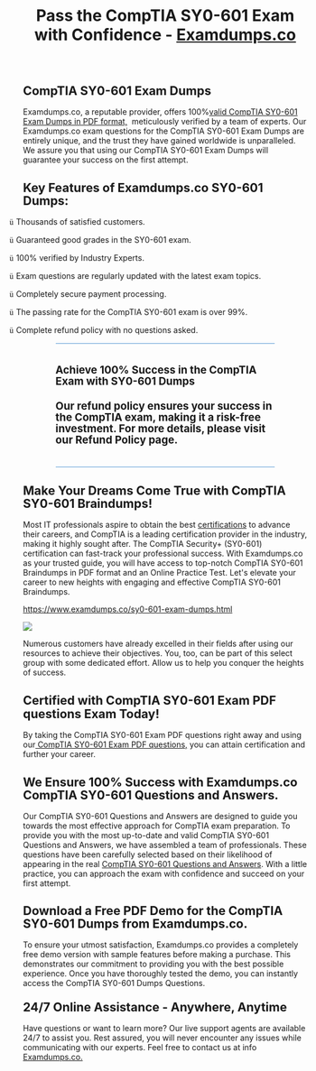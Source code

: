 <h1 class="MsoTitle" style="text-align: center;" align="center">Pass the CompTIA SY0-601 Exam with Confidence - <a href="https://www.examdumps.co/">Examdumps.co</a></h1><p class="MsoNormal"><strong style="mso-bidi-font-weight: normal;"><span style="font-size: 16.0pt; mso-bidi-font-size: 11.0pt; line-height: 107%;">&nbsp;</span></strong></p><h2 class="MsoNormal"><strong style="mso-bidi-font-weight: normal;"><span style="font-size: 16.0pt; mso-bidi-font-size: 11.0pt; line-height: 107%;">CompTIA SY0-601 Exam Dumps</span></strong></h2><p class="MsoNormal">Examdumps.co, a reputable provider, offers 100%<a href="https://www.examdumps.co/comptia-exam-dumps.html">valid CompTIA SY0-601 Exam Dumps in PDF format,</a>&nbsp; meticulously verified by a team of experts. Our Examdumps.co exam questions for the CompTIA SY0-601 Exam Dumps are entirely unique, and the trust they have gained worldwide is unparalleled. We assure you that using our CompTIA SY0-601 Exam Dumps will guarantee your success on the first attempt.</p><h2 class="MsoNormal"><strong style="mso-bidi-font-weight: normal;"><span style="font-size: 16.0pt; mso-bidi-font-size: 11.0pt; line-height: 107%;">Key Features of Examdumps.co SY0-601 Dumps:</span></strong></h2><p class="MsoListParagraphCxSpFirst" style="text-indent: -.25in; mso-list: l0 level1 lfo1;"><!-- [if !supportLists]--><span style="font-family: Wingdings; mso-fareast-font-family: Wingdings; mso-bidi-font-family: Wingdings;"><span style="mso-list: Ignore;">&uuml;<span style="font: 7.0pt 'Times New Roman';">&nbsp; </span></span></span><!--[endif]-->Thousands of satisfied customers.</p><p class="MsoListParagraphCxSpMiddle" style="text-indent: -.25in; mso-list: l0 level1 lfo1;"><!-- [if !supportLists]--><span style="font-family: Wingdings; mso-fareast-font-family: Wingdings; mso-bidi-font-family: Wingdings;"><span style="mso-list: Ignore;">&uuml;<span style="font: 7.0pt 'Times New Roman';">&nbsp; </span></span></span><!--[endif]-->Guaranteed good grades in the SY0-601 exam.</p><p class="MsoListParagraphCxSpMiddle" style="text-indent: -.25in; mso-list: l0 level1 lfo1;"><!-- [if !supportLists]--><span style="font-family: Wingdings; mso-fareast-font-family: Wingdings; mso-bidi-font-family: Wingdings;"><span style="mso-list: Ignore;">&uuml;<span style="font: 7.0pt 'Times New Roman';">&nbsp; </span></span></span><!--[endif]-->100% verified by Industry Experts.</p><p class="MsoListParagraphCxSpMiddle" style="text-indent: -.25in; mso-list: l0 level1 lfo1;"><!-- [if !supportLists]--><span style="font-family: Wingdings; mso-fareast-font-family: Wingdings; mso-bidi-font-family: Wingdings;"><span style="mso-list: Ignore;">&uuml;<span style="font: 7.0pt 'Times New Roman';">&nbsp; </span></span></span><!--[endif]-->Exam questions are regularly updated with the latest exam topics.</p><p class="MsoListParagraphCxSpMiddle" style="text-indent: -.25in; mso-list: l0 level1 lfo1;"><!-- [if !supportLists]--><span style="font-family: Wingdings; mso-fareast-font-family: Wingdings; mso-bidi-font-family: Wingdings;"><span style="mso-list: Ignore;">&uuml;<span style="font: 7.0pt 'Times New Roman';">&nbsp; </span></span></span><!--[endif]-->Completely secure payment processing.</p><p class="MsoListParagraphCxSpMiddle" style="text-indent: -.25in; mso-list: l0 level1 lfo1;"><!-- [if !supportLists]--><span style="font-family: Wingdings; mso-fareast-font-family: Wingdings; mso-bidi-font-family: Wingdings;"><span style="mso-list: Ignore;">&uuml;<span style="font: 7.0pt 'Times New Roman';">&nbsp; </span></span></span><!--[endif]-->The passing rate for the CompTIA SY0-601 exam is over 99%.</p><p class="MsoListParagraphCxSpLast" style="text-indent: -.25in; mso-list: l0 level1 lfo1;"><!-- [if !supportLists]--><span style="font-family: Wingdings; mso-fareast-font-family: Wingdings; mso-bidi-font-family: Wingdings;"><span style="mso-list: Ignore;">&uuml;<span style="font: 7.0pt 'Times New Roman';">&nbsp; </span></span></span><!--[endif]-->Complete refund policy with no questions asked.</p><div style="mso-element: para-border-div; border-top: solid #5B9BD5 1.0pt; mso-border-top-themecolor: accent1; border-left: none; border-bottom: solid #5B9BD5 1.0pt; mso-border-bottom-themecolor: accent1; border-right: none; mso-border-top-alt: solid #5B9BD5 .5pt; mso-border-bottom-alt: solid #5B9BD5 .5pt; padding: 10.0pt 0in 10.0pt 0in; margin-left: .6in; margin-right: .6in;"><h2 class="MsoIntenseQuote" style="margin: .25in 0in .25in 0in;"><span style="font-size: 14.0pt; mso-bidi-font-size: 11.0pt; line-height: 107%;">Achieve 100% Success in the CompTIA Exam with SY0-601 Dumps</span></h2><h3 class="MsoIntenseQuote" style="margin: .25in 0in .25in 0in;"><span style="font-size: 14.0pt; mso-bidi-font-size: 11.0pt; line-height: 107%;">Our refund policy ensures your success in the CompTIA exam, making it a risk-free investment. For more details, please visit our Refund Policy page.</span></h3></div><h2 class="MsoNormal"><strong style="mso-bidi-font-weight: normal;"><span style="font-size: 16.0pt; mso-bidi-font-size: 11.0pt; line-height: 107%;">Make Your Dreams Come True with CompTIA SY0-601 Braindumps!</span></strong></h2><p class="MsoNormal">Most IT professionals aspire to obtain the best <a href="https://www.examdumps.co/comptia-security-exam-dumps.html">certifications</a> to advance their careers, and CompTIA is a leading certification provider in the industry, making it highly sought after. The CompTIA Security+ (SY0-601) certification can fast-track your professional success. With Examdumps.co as your trusted guide, you will have access to top-notch CompTIA SY0-601 Braindumps in PDF format and an Online Practice Test. Let's elevate your career to new heights with engaging and effective CompTIA SY0-601 Braindumps.</p><p class="MsoNormal"><a href="https://www.examdumps.co/sy0-601-exam-dumps.html">https://www.examdumps.co/sy0-601-exam-dumps.html</a></p><p class="MsoNormal"><img src="https://www.examdumps.co//images/banners/big-sale-20-percent-discount-offer-examdumps.jpg"></p><p class="MsoNormal">Numerous customers have already excelled in their fields after using our resources to achieve their objectives. You, too, can be part of this select group with some dedicated effort. Allow us to help you conquer the heights of success.</p><h2 class="MsoNormal"><strong style="mso-bidi-font-weight: normal;"><span style="font-size: 16.0pt; mso-bidi-font-size: 11.0pt; line-height: 107%;">Certified with</span></strong> <strong style="mso-bidi-font-weight: normal;"><span style="font-size: 16.0pt; mso-bidi-font-size: 11.0pt; line-height: 107%;">CompTIA SY0-601 Exam PDF questions Exam Today!</span></strong></h2><p class="MsoNormal">By taking the CompTIA SY0-601 Exam PDF questions right away and using our<a href="https://www.examdumps.co/sy0-601-exam-dumps.html"> CompTIA SY0-601 Exam PDF questions,</a> you can attain certification and further your career.</p><h2 class="MsoNormal"><strong style="mso-bidi-font-weight: normal;"><span style="font-size: 16.0pt; mso-bidi-font-size: 11.0pt; line-height: 107%;">We Ensure 100% Success with Examdumps.co CompTIA SY0-601 Questions and Answers.</span></strong></h2><p class="MsoNormal">Our CompTIA SY0-601 Questions and Answers are designed to guide you towards the most effective approach for CompTIA exam preparation. To provide you with the most up-to-date and valid CompTIA SY0-601 Questions and Answers, we have assembled a team of professionals. These questions have been carefully selected based on their likelihood of appearing in the real <a href="https://www.examdumps.co/sy0-601-exam-dumps.html">CompTIA SY0-601 Questions and Answers</a>. With a little practice, you can approach the exam with confidence and succeed on your first attempt.<span style="mso-spacerun: yes;">&nbsp; </span></p><h2 class="MsoNormal"><strong style="mso-bidi-font-weight: normal;"><span style="font-size: 16.0pt; mso-bidi-font-size: 11.0pt; line-height: 107%;">Download a Free PDF Demo for the CompTIA SY0-601 Dumps from Examdumps.co.</span></strong></h2><p class="MsoNormal">To ensure your utmost satisfaction, Examdumps.co provides a completely free demo version with sample features before making a purchase. This demonstrates our commitment to providing you with the best possible experience. Once you have thoroughly tested the demo, you can instantly access the CompTIA SY0-601 Dumps Questions.</p><h3 class="MsoNormal"><strong style="mso-bidi-font-weight: normal;"><span style="font-size: 16.0pt; mso-bidi-font-size: 11.0pt; line-height: 107%;">24/7 Online Assistance - Anywhere, Anytime</span></strong></h3><p class="MsoNormal">Have questions or want to learn more? Our live support agents are available 24/7 to assist you. Rest assured, you will never encounter any issues while communicating with our experts. Feel free to contact us at info <a href="https://www.examdumps.co/">Examdumps.co.</a></p>
